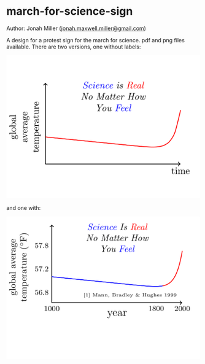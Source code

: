 # march-for-science-sign

Author: Jonah Miller (jonah.maxwell.miller@gmail.com)

A design for a protest sign for the march for science. pdf and png
files available. There are two versions, one without labels:

![graphic](science-is-real-graphic.png)

and one with:

![graphic](science-is-real-graphic-labels.png)

